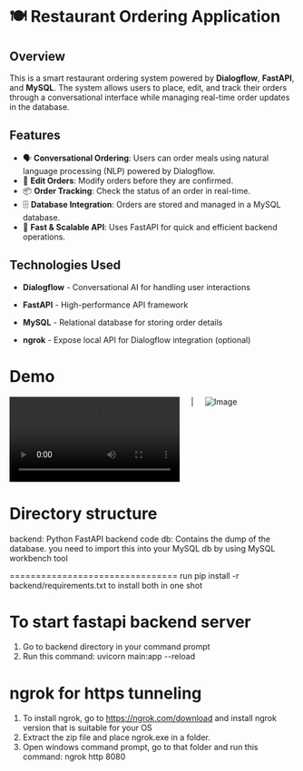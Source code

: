 # 🍽️ Restaurant Ordering Application

## Overview
This is a smart restaurant ordering system powered by **Dialogflow**, **FastAPI**, and **MySQL**. The system allows users to place, edit, and track their orders through a conversational interface while managing real-time order updates in the database.

## Features
- 🗣️ **Conversational Ordering**: Users can order meals using natural language processing (NLP) powered by Dialogflow.
- 📝 **Edit Orders**: Modify orders before they are confirmed.
- 📦 **Order Tracking**: Check the status of an order in real-time.
- 🗄️ **Database Integration**: Orders are stored and managed in a MySQL database.
- 🚀 **Fast & Scalable API**: Uses FastAPI for quick and efficient backend operations.

## Technologies Used
- **Dialogflow** - Conversational AI for handling user interactions
- **FastAPI** - High-performance API framework
- **MySQL** - Relational database for storing order details

- **ngrok** - Expose local API for Dialogflow integration (optional)

Demo
================================
<div style="display: flex; gap: 20px;">
    <video width="auto" height="auto" src="https://github.com/user-attachments/assets/e83af307-995b-4c6c-8207-7bf4ca13c653" style="border: none;"></video>|<img src="https://github.com/user-attachments/assets/e8c754d9-4dc6-4f4e-a0a5-4651363c9fd2" alt="Image" style="width: auto; height: auto;">
</div>


Directory structure
================================
backend: Python FastAPI backend code
db: Contains the dump of the database. you need to import this into your MySQL db by using MySQL workbench tool

================================
run pip install -r backend/requirements.txt to install both in one shot

To start fastapi backend server
================================
1. Go to backend directory in your command prompt
2. Run this command: uvicorn main:app --reload

ngrok for https tunneling
================================
1. To install ngrok, go to https://ngrok.com/download and install ngrok version that is suitable for your OS
2. Extract the zip file and place ngrok.exe in a folder.
3. Open windows command prompt, go to that folder and run this command: ngrok http 8080

